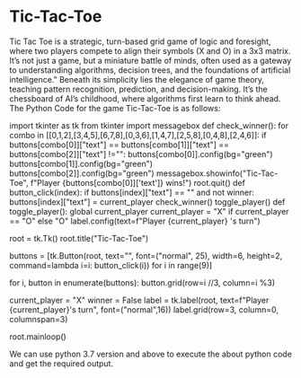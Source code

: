 # Tic-Tac-Toe
Tic Tac Toe is a strategic, turn-based grid game of logic and foresight, where two players compete to align their symbols (X and O) in a 3x3 matrix.
It’s not just a game, but a miniature battle of minds, often used as a gateway to understanding algorithms, decision trees, and the foundations of artificial intelligence."
Beneath its simplicity lies the elegance of game theory, teaching pattern recognition, prediction, and decision-making. It’s the chessboard of AI’s childhood, where algorithms first learn to think ahead.
The Python Code for the game Tic-Tac-Toe is as follows:

import tkinter as tk
from tkinter import messagebox
def check_winner():
    for combo in [[0,1,2],[3,4,5],[6,7,8],[0,3,6],[1,4,7],[2,5,8],[0,4,8],[2,4,6]]:
        if buttons[combo[0]]["text"] == buttons[combo[1]]["text"] == buttons[combo[2]]["text"] !="":
            buttons[combo[0]].config(bg="green")
            buttons[combo[1]].config(bg="green")
            buttons[combo[2]].config(bg="green")
            messagebox.showinfo("Tic-Tac-Toe", f"Player {buttons[combo[0]]['text']} wins!")
            root.quit()
def button_click(index):
    if buttons[index]["text"] == "" and not winner:
        buttons[index]["text"] = current_player
        check_winner()
        toggle_player()
def toggle_player():
    global current_player
    current_player = "X" if current_player == "O" else "O"
    label.config(text=f"Player {current_player} 's turn")

root = tk.Tk()
root.title("Tic-Tac-Toe")

buttons = [tk.Button(root, text="", font=("normal", 25), width=6, height=2, command=lambda i=i: button_click(i)) for i in range(9)]

for i, button in enumerate(buttons):
           button.grid(row=i //3, column=i %3)

current_player = "X"
winner = False
label = tk.label(root, text=f"Player {current_player}'s turn", font=("normal",16))
label.grid(row=3, column=0, columnspan=3)

root.mainloop()

We can use python 3.7 version and above to execute the about python code and get the required output.
